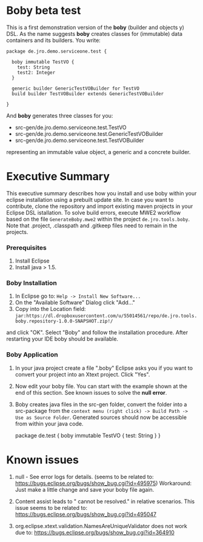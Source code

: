 # Boby beta test

This is a first demonstration version of the **boby** (builder and objects y) DSL.
As the name suggests **boby** creates classes for (immutable) data containers and its builders.
You write:

    package de.jro.demo.serviceone.test {
	
	  boby immutable TestVO {
	    test: String
	    test2: Integer
	  }
	
      generic builder GenericTestVOBuilder for TestVO
      build builder TestVOBuilder extends GenericTestVOBuilder
	
    }
    
And **boby** generates three classes for you:

* src-gen/de.jro.demo.serviceone.test.TestVO
* src-gen/de.jro.demo.serviceone.test.GenericTestVOBuilder
* src-gen/de.jro.demo.serviceone.test.TestVOBuilder

representing an immutable value object, a generic and a concrete builder.


# Executive Summary

This executive summary describes how you install and use boby within your eclipse installation using a prebuilt update site. 
In case you want to contribute, clone the repository and import existing maven projects in your Eclipse DSL istallation. To solve build errors, execute MWE2 workflow based on the file `GenerateBoby.mwe2` within the project `de.jro.tools.boby`. Note that .project, .classpath and .gitkeep files need to remain in the projects.

### Prerequisites

1. Install Eclipse
2. Install java > 1.5.

### Boby Installation

1. In Eclipse go to: `Help -> Install New Software...`
2. On the "Available Software" Dialog click "Add..."
3. Copy into the Location field:
`jar:https://dl.dropboxusercontent.com/u/55014561/repo/de.jro.tools.boby.repository-1.0.0-SNAPSHOT.zip!/`

and click "OK".
Select "Boby" and follow the installation procedure.
After restarting your IDE boby should be available.

### Boby Application

1. In your java project create a file "<name>.boby"
Eclipse asks you if you want to convert your project into an Xtext project. Click "Yes".
2. Now edit your boby file. You can start with the example shown at the end of this section.
See known issues to solve the **null error**.
3. Boby creates java files in the src-gen folder, convert the folder into a src-package from the `context menu (right click) -> Build Path -> Use as Source Folder`. Generated sources should now be accessible from within your java code.

    package de.test {
      boby immutable TestVO {
        test: String
      }
    }


# Known issues

1. null - See error logs for details. (seems to be related to: https://bugs.eclipse.org/bugs/show_bug.cgi?id=495975) Workaround: Just make a little change and save your boby file again.

2. Content assist leads to "<reference> cannot be resolved." in relative scenarios. This issue seems to be related to: https://bugs.eclipse.org/bugs/show_bug.cgi?id=495047

3. org.eclipse.xtext.validation.NamesAreUniqueValidator does not work due to: https://bugs.eclipse.org/bugs/show_bug.cgi?id=364910